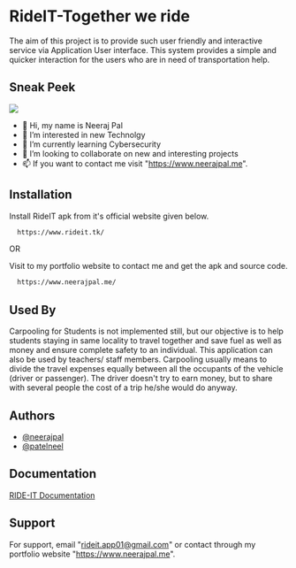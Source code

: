 
# RideIT-Together we ride

The aim of this project is to provide such user friendly and interactive service via Application User interface. This system provides a simple and quicker interaction for the users who are in need of transportation help.


## Sneak Peek

![](https://github.com/neerajap-01/RideIT-Website/blob/master/assets/RideIT-Intro.gif)

- 👋 Hi, my name is Neeraj Pal
- 👀 I’m interested in new Technolgy
- 🌱 I’m currently learning Cybersecurity
- 💞️ I’m looking to collaborate on new and interesting projects 
- 📫 If you want to contact me visit "https://www.neerajpal.me".

## Installation

Install RideIT apk from it's official website given below.

```bash
  https://www.rideit.tk/
```
   OR

Visit to my portfolio website to contact me and get the apk and source code.     

```bash
  https://www.neerajpal.me/
```
## Used By

Carpooling for Students is not implemented still, but our objective is to help students staying in same locality to travel together and save fuel as well as money and ensure complete safety to an individual. This application can also be used by teachers/ staff members. Carpooling usually means to divide the travel expenses equally between all the occupants of the vehicle (driver or passenger). The driver doesn't try to earn money, but to share with several people the cost of a trip he/she would do anyway.


## Authors

- [@neerajpal](https://github.com/neerajap-01)
- [@patelneel](https://github.com/Neel-15)


## Documentation

[RIDE-IT Documentation](https://drive.google.com/file/d/15Y_1PW5P3gpvRj8qBOAmPgOIVC6zMhS3/preview)


## Support

For support, email "rideit.app01@gmail.com" or contact through my portfolio website "https://www.neerajpal.me".

